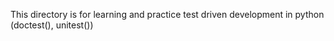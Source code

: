 This directory is for learning and practice test driven development in python (doctest(), unitest())
